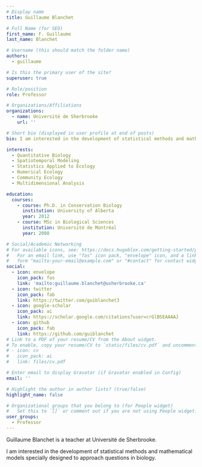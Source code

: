 ```yaml
---
# Display name
title: Guillaume Blanchet

# Full Name (for SEO)
first_name: F. Guillaume
last_name: Blanchet

# Username (this should match the folder name)
authors:
  - guillaume

# Is this the primary user of the site?
superuser: true

# Role/position
role: Professor

# Organizations/Affiliations
organizations:
  - name: Université de Sherbrooke
    url: ''

# Short bio (displayed in user profile at end of posts)
bio: I am interested in the development of statistical methods and mathematical models specially designed to approach questions in biology.

interests:
  - Quantitative Biology
  - Spatiotemporal Modeling
  - Statistics Applied to Ecology
  - Numerical Ecology
  - Community Ecology
  - Multidimensional Analysis

education:
  courses:
    - course: Ph.D. in Conservation Biology
      institution: University of Alberta
      year: 2012
    - course: MSc in Biological Sciences
      institution: Université de Montréal
      year: 2008

# Social/Academic Networking
# For available icons, see: https://docs.hugoblox.com/getting-started/page-builder/#icons
#   For an email link, use "fas" icon pack, "envelope" icon, and a link in the
#   form "mailto:your-email@example.com" or "#contact" for contact widget.
social:
  - icon: envelope
    icon_pack: fas
    link: 'mailto:guillaume.blanchet@usherbrooke.ca'
  - icon: twitter
    icon_pack: fab
    link: https://twitter.com/guiblanchet3
  - icon: google-scholar
    icon_pack: ai
    link: https://scholar.google.com/citations?user=crGlBSEAAAAJ
  - icon: github
    icon_pack: fab
    link: https://github.com/guiblanchet
# Link to a PDF of your resume/CV from the About widget.
# To enable, copy your resume/CV to `static/files/cv.pdf` and uncomment the lines below.
# - icon: cv
#   icon_pack: ai
#   link: files/cv.pdf

# Enter email to display Gravatar (if Gravatar enabled in Config)
email: ''

# Highlight the author in author lists? (true/false)
highlight_name: false

# Organizational groups that you belong to (for People widget)
#   Set this to `[]` or comment out if you are not using People widget.
user_groups:
  - Professor
---
```


Guillaume Blanchet is a teacher at Université de Sherbrooke.

I am interested in the development of statistical methods and mathematical models specially designed to approach questions in biology.
